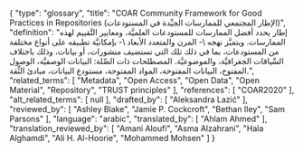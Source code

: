 {
    "type": "glossary",
    "title": "COAR Community Framework for Good Practices in Repositories (الإطار المجتمعي للممارسات الجيِّدة في المستودعات)",
    "definition": "إطار يحدد أفضل الممارسات للمستودعات العلميَّة، ومعايير التَّقييم لهذه الممارسات. ويتميَّز نهجه \\- المرن والمتعدد الأبعاد \\- بإمكانيَّة تطبيقه على أنواع مختلفة من المستودعات، بما في ذلك تلك التي تستضيف منشورات، أو بيانات، وذلك باختلاف السِّياقات الجغرافيَّة، والموضوعيَّة.  المصطلحات ذات الصِّلة: البيانات الوصفيَّة، الوصول المفتوح، البيانات المفتوحة، المواد المفتوحة، مستودع البيانات، مبادئ الثِّقة.",
    "related_terms": [
        "Metadata",
        "Open Access",
        "Open Data",
        "Open Material",
        "Repository",
        "TRUST principles"
    ],
    "references": [
        "COAR2020"
    ],
    "alt_related_terms": [
        null
    ],
    "drafted_by": [
        "Aleksandra Lazić"
    ],
    "reviewed_by": [
        "Ashley Blake",
        "Jamie P. Cockcroft",
        "Bethan Iley",
        "Sam Parsons"
    ],
    "language": "arabic",
    "translated_by": [
        "Ahlam Ahmed"
    ],
    "translation_reviewed_by": [
        "Amani Aloufi",
        "Asma Alzahrani",
        "Hala Alghamdi",
        "Ali H. Al-Hoorie",
        "Mohammed Mohsen"
    ]
}